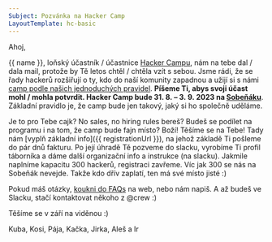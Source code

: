 ```yaml
---
Subject: Pozvánka na Hacker Camp
LayoutTemplate: hc-basic
---
```

Ahoj,

{{ name }}, loňský účastník / účastnice [Hacker Campu](https://www.hackercamp.cz/),
nám na tebe dal / dala mail, protože by Tě letos chtěl / chtěla vzít s sebou.
Jsme rádi, že se řady hackerů rozšiřují o ty, kdo do naší komunity zapadnou
a užijí si s námi [camp podle našich jednoduchých pravidel](https://www.hackercamp.cz/#co-vse-cekat).
**Píšeme Ti, abys svoji účast mohl / mohla potvrdit. Hacker Camp bude 31. 8. – 3. 9. 2023 na [Sobeňáku](https://www.sobenak.cz/)**.
Základní pravidlo je, že camp bude jen takový, jaký si ho společně uděláme.

Je to pro Tebe cajk? No sales, no hiring rules bereš? Budeš se podílet
na programu i na tom, že camp bude fajn místo? Boží! Těšíme se na Tebe!
Tady nám [vyplň základní info]({{ registrationUrl }}), na jehož základě
Ti pošleme do pár dnů fakturu. Po její úhradě Tě pozveme do slacku,
vyrobíme Ti profil táborníka a dáme další organizační info a instrukce (na slacku).
Jakmile naplníme kapacitu 300 hackerů, registraci zavřeme.
Víc jak 300 se nás na Sobeňák nevejde. Takže kdo dřív zaplatí, ten má své místo jisté :)

Pokud máš otázky, [koukni do FAQs](https://www.hackercamp.cz/faq/) na web, nebo nám napiš.
A až budeš ve Slacku, stačí kontaktovat někoho z @crew :)

Těšíme se v září na viděnou :)

Kuba, Kosi, Pája, Kačka, Jirka, Aleš a Ir
